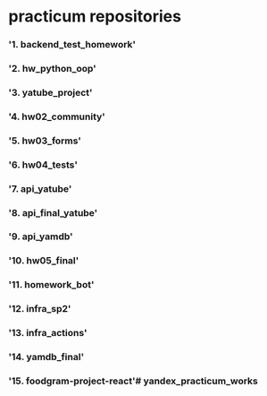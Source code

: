 # practicum repositories

### '1. backend_test_homework'
### '2. hw_python_oop'
### '3. yatube_project'
### '4. hw02_community'
### '5. hw03_forms'
### '6. hw04_tests'
### '7. api_yatube'
### '8. api_final_yatube'
### '9. api_yamdb'
### '10. hw05_final'
### '11. homework_bot'
### '12. infra_sp2'
### '13. infra_actions'
### '14. yamdb_final'
### '15. foodgram-project-react'# yandex_practicum_works
